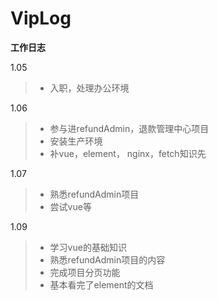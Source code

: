 # VipLog

**工作日志**

1.05

> - 入职，处理办公环境

1.06

> - 参与进refundAdmin，退款管理中心项目
> - 安装生产环境
> - 补vue，element， nginx，fetch知识先

1.07

> - 熟悉refundAdmin项目
> - 尝试vue等

1.09

> - 学习vue的基础知识
> - 熟悉refundAdmin项目的内容
> - 完成项目分页功能
> - 基本看完了element的文档
